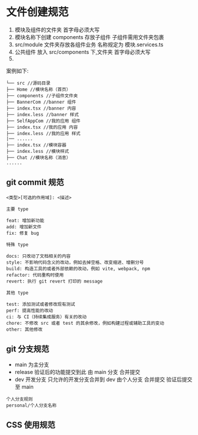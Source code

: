 # 文件创建规范

1. 模块及组件的文件夹 首字母必须大写
2. 模块名称下创建 components 存放子组件 子组件需用文件夹包裹
3. src/module 文件夹存放各组件业务 名称规定为 模块.services.ts
4. 公共组件 放入 src/components 下,文件夹 首字母必须大写
5.

案例如下:
```
└── src //源码目录
├── Home //模块名称（首页）
├── components //子组件文件夹
├── BannerCom //banner 组件
├── index.tsx //banner 内容
├── index.less //banner 样式
├── SelfAppCom //我的应用 组件
├── index.tsx //我的应用 内容
├── index.less //我的应用 样式
|── ......
├── index.tsx //模块容器
├── index.less //模块样式
├── Chat //模块名称（消息）
......
```

## git commit 规范
```
<类型>[可选的作用域]: <描述>

主要 type

feat: 增加新功能
add: 增加新文件
fix: 修复 bug

特殊 type

docs: 只改动了文档相关的内容
style: 不影响代码含义的改动，例如去掉空格、改变缩进、增删分号
build: 构造工具的或者外部依赖的改动，例如 vite, webpack, npm
refactor: 代码重构时使用
revert: 执行 git revert 打印的 message

其他 type

test: 添加测试或者修改现有测试
perf: 提高性能的改动
ci: 与 CI（持续集成服务）有关的改动
chore: 不修改 src 或者 test 的其余修改，例如构建过程或辅助工具的变动
other: 其他修改
```

## git 分支规范

- main 为主分支
- release 验证后的功能提交到此 由 main 分支 合并提交
- dev 开发分支 只允许的开发分支合并到 dev 由个人分支 合并提交 验证后提交至 main

```
个人分支规则
personal/个人分支名称
```

## CSS 使用规范

